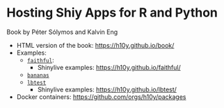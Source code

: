 # Hosting Shiy Apps for R and Python

Book by Péter Sólymos and Kalvin Eng

- HTML version of the book: <https://h10y.github.io/book/>
- Examples:
  - [`faithful`](https://github.com/h10y/faithful):
    - Shinylive examples: <https://h10y.github.io/faithful/>
  - [`bananas`](https://github.com/h10y/bananas)
  - [`lbtest`](https://github.com/h10y/lbtest)
    - Shinylive examples: <https://h10y.github.io/lbtest/>
- Docker containers: <https://github.com/orgs/h10y/packages>
